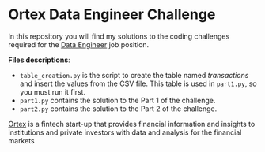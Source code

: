 # Ortex Data Engineer Challenge
In this repository you will find my solutions to the coding challenges required for the [Data Engineer](https://public.ortex.com/data-engineer/) job position.

**Files descriptions**:
- ```table_creation.py``` is the script to create the table named *transactions* and insert the values from the CSV file. This table is used in ```part1.py```, so you must run it first.
- ```part1.py``` contains the solution to the Part 1 of the challenge.
- ```part2.py``` contains the solution to the Part 2 of the challenge.

[Ortex](https://public.ortex.com/) is a fintech start-up that provides financial information and insights to institutions and private investors with data and analysis for the financial markets
